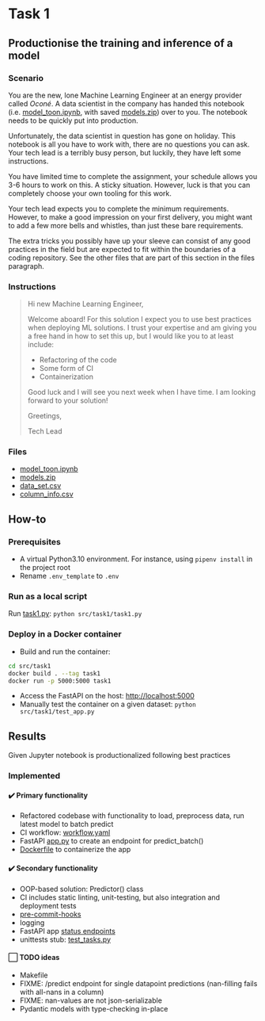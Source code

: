 # Task 1

## Productionise the training and inference of a model

### Scenario

You are the new, lone Machine Learning Engineer at an energy provider called *Oconé*. A data scientist in the company has handed this notebook (i.e. [model_toon.ipynb](https://sacodeassessment.blob.core.windows.net/public/model_toon.ipynb), with saved [models.zip](https://sacodeassessment.blob.core.windows.net/public/models.zip)) over to you. The notebook needs to be quickly put into production.

Unfortunately, the data scientist in question has gone on holiday. This notebook is all you have to work with, there are no questions you can ask. Your tech lead is a terribly busy person, but luckily, they have left some instructions.

You have limited time to complete the assignment, your schedule allows you 3-6 hours to work on this. A sticky situation. However, luck is that you can completely choose your own tooling for this work.

Your tech lead expects you to complete the minimum requirements. However, to make a good impression on your first delivery, you might want to add a few more bells and whistles, than just these bare requirements.

The extra tricks you possibly have up your sleeve can consist of any good practices in the field but are expected to fit within the boundaries of a coding repository. See the other files that are part of this section in the files paragraph.

### Instructions

>Hi new Machine Learning Engineer,
>
>Welcome aboard! For this solution I expect you to use best practices when deploying ML solutions. I trust your expertise and am giving you a free hand in how to set this up, but I would like you to at least include:
>
>- Refactoring of the code
>- Some form of CI
>- Containerization
>
>
>Good luck and I will see you next week when I have time. I am looking forward to your solution!
>
>Greetings,
>
>Tech Lead

### Files

- [model_toon.ipynb](https://sacodeassessment.blob.core.windows.net/public/model_toon.ipynb)
- [models.zip](https://sacodeassessment.blob.core.windows.net/public/models.zip)
- [data_set.csv](https://sacodeassessment.blob.core.windows.net/public/data_set.csv)
- [column_info.csv](https://sacodeassessment.blob.core.windows.net/public/column_info.csv)

## How-to

### Prerequisites

- A virtual Python3.10 environment. For instance, using `pipenv install` in the project root
- Rename `.env_template` to `.env`

### Run as a local script

Run [task1.py](./task1.py): `python src/task1/task1.py`

### Deploy in a Docker container

- Build and run the container:

```bash
cd src/task1
docker build . --tag task1
docker run -p 5000:5000 task1
```

- Access the FastAPI on the host: <http://localhost:5000>
- Manually test the container on a given dataset: `python src/task1/test_app.py`

## Results

Given Jupyter notebook is productionalized following best practices

### Implemented

#### :heavy_check_mark: Primary functionality

- Refactored codebase with functionality to load, preprocess data, run latest model to batch predict
- CI workflow: [workflow.yaml](../../.github/workflows/workflow.yaml)
- FastAPI [app.py](./app.py) to create an endpoint for predict_batch()
- [Dockerfile](./Dockerfile) to containerize the app

#### :heavy_check_mark: Secondary functionality

- OOP-based solution: Predictor() class
- CI includes static linting, unit-testing, but also integration and deployment tests
- [pre-commit-hooks](../../.pre-commit-config.yaml)
- logging
- FastAPI app [status endpoints](./tools/state.py)
- unittests stub: [test_tasks.py](../../tests/test_tasks.py)

#### ⬜ TODO ideas

- Makefile
- FIXME: /predict endpoint for single datapoint predictions (nan-filling fails with all-nans in a column)
- FIXME: nan-values are not json-serializable
- Pydantic models with type-checking in-place
